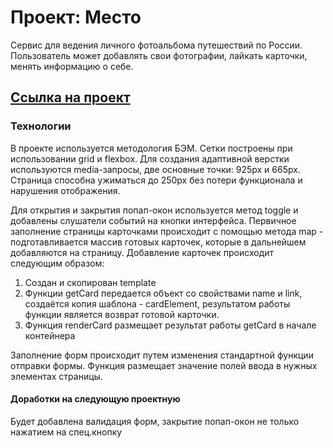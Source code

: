 # Проект: Место
Сервис для ведения личного фотоальбома путешествий по России. Пользователь может добавлять свои фотографии, лайкать карточки, менять информацию о себе.

## [Ссылка на проект](https://vikkitikky.github.io/mesto/index.html)

### Технологии
В проекте используется методология БЭМ. Сетки построены при использовании grid и flexbox.
Для создания адаптивной верстки используются media-запросы, две основные точки: 925px и 665px.
Страница способна ужиматься до 250px без потери функционала и нарушения отображения.

Для открытия и закрытия попап-окон используется метод toggle и добавлены слушатели событий на кнопки интерфейса. 
Первичное заполнение страницы карточками происходит с помощью метода map - подготавливается массив готовых карточек, которые в дальнейшем добавляются на страницу.
Добавление карточек происходит следующим образом:
1) Создан и скопирован template
2) Функции getCard передается объект со свойствами name и link, создаётся копия шаблона - cardElement, результатом работы функции является возврат готовой карточки.
3) Функция renderCard размещает результат работы getCard в начале контейнера

Заполнение форм происходит путем изменения стандартной функции отправки формы. Функция размещает значение полей ввода в нужных элементах страницы.

#### Доработки на следующую проектную
Будет добавлена валидация форм, закрытие попап-окон не только нажатием на спец.кнопку

